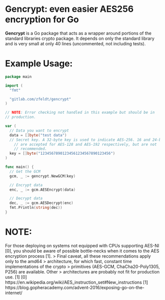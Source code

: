 <h1>Gencrypt: even easier AES256 encryption for Go</h1>

**Gencrypt** is a Go package that acts as a wrapper around portions of the
standard libraries crypto package.  It depends on only the standard library and
is very small at only 40 lines (uncommented, not including tests).

<h1>Example Usage:</h1>

```go
package main

import (
  "fmt"

  "gitlab.com/zfeldt/gencrypt"
)

// NOTE: Error checking not handled in this example but should be in
// production.

var (
  // Data you want to encrypt
  data = []byte("test data")
  // Secret key. A 32-byte key is used to indicate AES-256. 16 and 24-byte keys
	// are accepted for AES-128 and AES-192 respectively, but are not
	// recommended.
  key = []byte("12345678901234561234567890123456")
)

func main() {
  // Get the GCM
  gcm, _ := gencrypt.NewGCM(key)

  // Encrypt data
  enc, _ := gcm.AESEncrypt(data)

  // Decrypt data
  dec, _ := gcm.AESDecrypt(enc)
  fmt.Println(string(dec))
}
```

<h1>NOTE:</h1> For those deploying on systems not equipped with CPUs supporting
AES-NI [0], you should be aware of possible bottle-necks when it comes to
the AES encryption process [1].
> Final caveat, all these recommendations apply only to the amd64
> architecture, for which fast, constant time implementations of the crypto
> primitives (AES-GCM, ChaCha20-Poly1305, P256) are available. Other
> architectures are probably not fit for production use. [1]
[0] https://en.wikipedia.org/wiki/AES_instruction_set#New_instructions
[1] https://blog.gopheracademy.com/advent-2016/exposing-go-on-the-internet/

